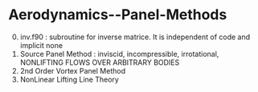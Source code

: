# Aerodynamics--Panel-Methods
0. inv.f90 : subroutine for inverse matrice. It is independent of code and implicit none
1. Source Panel Method : inviscid, incompressible, irrotational, NONLIFTING FLOWS OVER ARBITRARY BODIES
2. 2nd Order Vortex Panel Method
3. NonLinear Lifting Line Theory
